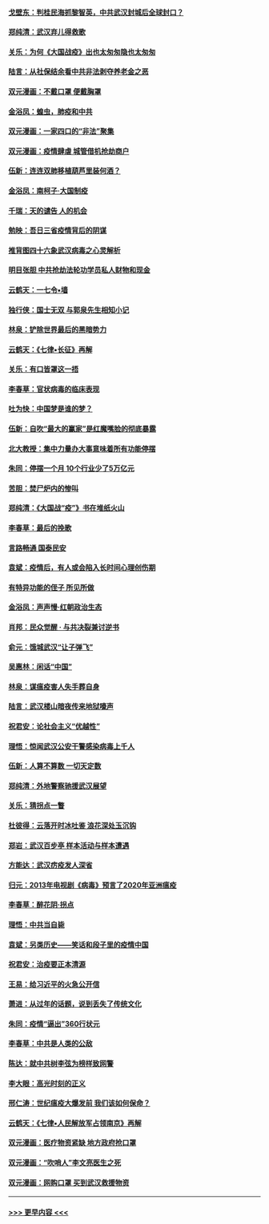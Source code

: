 #### [戈壁东：判桂民海抓黎智英，中共武汉封城后全球封口？](../pages/nsc993/n11917982.md?t=03060531) 
#### [郑纯清：武汉弃儿得救歌](../pages/nsc993/n11917881.md?t=03060531) 
#### [关乐：为何《大国战疫》出也太匆匆隐也太匆匆](../pages/nsc993/n11917792.md?t=03060531) 
#### [陆言：从社保结余看中共非法剥夺养老金之恶](../pages/nsc993/n11917084.md?t=03060531) 
#### [双元漫画：不戴口罩 便戴胸罩](../pages/nsc993/n11916447.md?t=03060531) 
#### [金浴凤：蝗虫，肺疫和中共](../pages/nsc993/n11916904.md?t=03060531) 
#### [双元漫画：一家四口的“非法”聚集](../pages/nsc993/n11916378.md?t=03060531) 
#### [双元漫画：疫情肆虐 城管借机抢劫商户](../pages/nsc993/n11916310.md?t=03060531) 
#### [伍新：连连双肺移植葫芦里装何酒？](../pages/nsc993/n11913667.md?t=03060531) 
#### [金浴凤：南柯子·大国制疫](../pages/nsc993/n11913657.md?t=03060531) 
#### [千瑞：天的谴告  人的机会](../pages/nsc993/n11913309.md?t=03060531) 
#### [勉映：吾日三省疫情背后的阴谋](../pages/nsc993/n11913079.md?t=03060531) 
#### [推背图四十六象武汉病毒之心灵解析](../pages/nsc993/n11911761.md?t=03060531) 
#### [明目张胆 中共抢劫法轮功学员私人财物和现金](../pages/nsc993/n11910262.md?t=03060531) 
#### [云鹤天：一七令▪墙](../pages/nsc993/n11910627.md?t=03060531) 
#### [独行侠：国士无双 与郭泉先生相知小记](../pages/nsc993/n11910613.md?t=03060531) 
#### [林泉：铲除世界最后的黑暗势力](../pages/nsc993/n11909320.md?t=03060531) 
#### [云鹤天：《七律▪长征》再解](../pages/nsc993/n11909327.md?t=03060531) 
#### [关乐：有口皆罩这一捂](../pages/nsc993/n11908393.md?t=03060531) 
#### [李春草：官状病毒的临床表现](../pages/nsc993/n11908339.md?t=03060531) 
#### [吐为快：中国梦是谁的梦？](../pages/nsc993/n11906564.md?t=03060531) 
#### [伍新：自吹“最大的赢家”是红魔嘴脸的彻底暴露](../pages/nsc993/n11906407.md?t=03060531) 
#### [北大教授：集中力量办大事意味着所有功能停摆](../pages/nsc993/n11904800.md?t=03060531) 
#### [朱同：停摆一个月 10个行业少了5万亿元](../pages/nsc993/n11904498.md?t=03060531) 
#### [苦胆：焚尸炉内的惨叫](../pages/nsc993/n11904479.md?t=03060531) 
#### [郑纯清：《大国战“疫”》书在堆纸火山](../pages/nsc993/n11904450.md?t=03060531) 
#### [李春草：最后的挽歌](../pages/nsc993/n11904441.md?t=03060531) 
#### [言路畅通 国泰民安](../pages/nsc993/n11904222.md?t=03060531) 
#### [袁斌：疫情后，有人或会陷入长时间心理创伤期](../pages/nsc993/n11901514.md?t=03060531) 
#### [有特异功能的侄子 所见所做](../pages/nsc993/n11901154.md?t=03060531) 
#### [金浴凤：声声慢‧红朝政治生态](../pages/nsc993/n11899553.md?t=03060531) 
#### [肖邦：民众觉醒 · 与共决裂兼讨逆书](../pages/nsc993/n11898435.md?t=03060531) 
#### [俞元：饿城武汉“让子弹飞”](../pages/nsc993/n11898344.md?t=03060531) 
#### [吴惠林：闲话“中国”](../pages/nsc993/n11898182.md?t=03060531) 
#### [林泉：谋瘟疫害人失手葬自身](../pages/nsc993/n11897892.md?t=03060531) 
#### [陆言：武汉楼山暗夜传来地狱嚎声](../pages/nsc993/n11897033.md?t=03060531) 
#### [祝君安：论社会主义“优越性”](../pages/nsc993/n11897005.md?t=03060531) 
#### [理悟：惊闻武汉公安干警感染病毒上千人](../pages/nsc993/n11896947.md?t=03060531) 
#### [伍新：人算不算数 一切天定数](../pages/nsc993/n11893372.md?t=03060531) 
#### [郑纯清：外地警察驰援武汉展望](../pages/nsc993/n11893115.md?t=03060531) 
#### [关乐：猜拐点一瞥](../pages/nsc993/n11893020.md?t=03060531) 
#### [杜彼得：云落开时冰吐鉴 浪花深处玉沉钩](../pages/nsc993/n11892107.md?t=03060531) 
#### [郑岩：武汉百步亭 样本活动与样本遭遇](../pages/nsc993/n11892310.md?t=03060531) 
#### [方能达：武汉疠疫发人深省](../pages/nsc993/n11891376.md?t=03060531) 
#### [归元：2013年电视剧《病毒》预言了2020年亚洲瘟疫](../pages/nsc993/n11891126.md?t=03060531) 
#### [李春草：醉花阴·拐点](../pages/nsc993/n11890567.md?t=03060531) 
#### [理悟：中共当自毙](../pages/nsc993/n11890559.md?t=03060531) 
#### [袁斌：另类历史——笑话和段子里的疫情中国](../pages/nsc993/n11889243.md?t=03060531) 
#### [祝君安：治疫要正本清源](../pages/nsc993/n11889085.md?t=03060531) 
#### [王易：给习近平的火急公开信](../pages/nsc993/n11888225.md?t=03060531) 
#### [萧进：从过年的话题，说到丢失了传统文化](../pages/nsc993/n11887732.md?t=03060531) 
#### [朱同：疫情“逼出”360行状元](../pages/nsc993/n11887678.md?t=03060531) 
#### [李春草：中共是人类的公敌](../pages/nsc993/n11887656.md?t=03060531) 
#### [陈达：就中共树李弦为榜样致网警](../pages/nsc993/n11887625.md?t=03060531) 
#### [李大眼：高光时刻的正义](../pages/nsc993/n11887585.md?t=03060531) 
#### [邢仁涛：世纪瘟疫大爆发前 我们该如何保命？](../pages/nsc993/n11887535.md?t=03060531) 
#### [云鹤天：《七律▪人民解放军占领南京》再解](../pages/nsc993/n11887524.md?t=03060531) 
#### [双元漫画：医疗物资紧缺 地方政府抢口罩](../pages/nsc993/n11884744.md?t=03060531) 
#### [双元漫画：“吹哨人”李文亮医生之死](../pages/nsc993/n11884705.md?t=03060531) 
#### [双元漫画：网购口罩 买到武汉救援物资](../pages/nsc993/n11884670.md?t=03060531) 

----
#### [ >>> 更早内容 <<< ](../indexes/nsc993-earlier.md)
